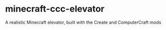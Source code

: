 # minecraft-ccc-elevator
A realistic Minecraft elevator, built with the Create and ComputerCraft mods
